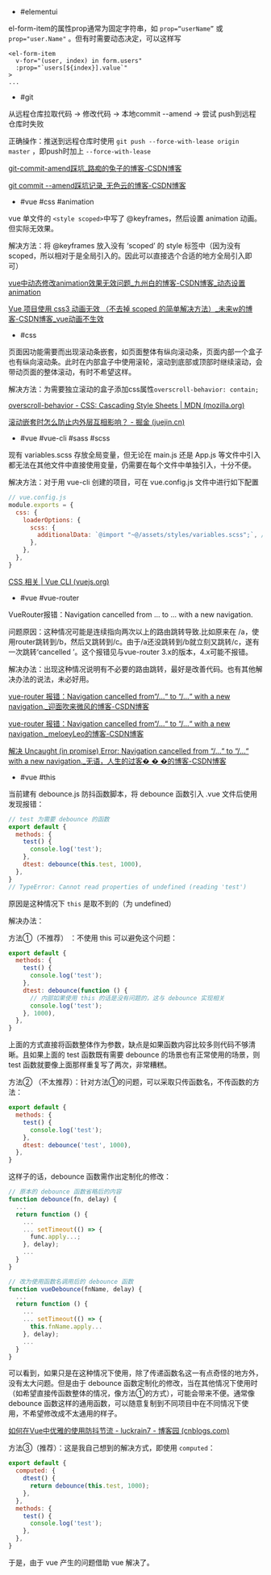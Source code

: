 * #elementui

el-form-item的属性prop通常为固定字符串，如 `prop=“userName”` 或 `prop="user.Name"` 。但有时需要动态决定，可以这样写

```
<el-form-item
  v-for="(user, index) in form.users"
  :prop="`users[${index}].value`"
>
...
```



* #git

从远程仓库拉取代码 -> 修改代码 -> 本地commit --amend -> 尝试 push到远程仓库时失败

正确操作：推送到远程仓库时使用 `git push --force-with-lease origin master`  ，即push时加上 `--force-with-lease` 

[git-commit-amend踩坑_路痴的兔子的博客-CSDN博客](https://blog.csdn.net/qq_37284607/article/details/118547987)

[git commit --amend踩坑记录_无色云的博客-CSDN博客](https://blog.csdn.net/weixin_38669561/article/details/103385514)



* #vue #css #animation 

vue 单文件的 `<style scoped>`中写了 @keyframes，然后设置 animation 动画。但实际无效果。

解决方法：将 @keyframes 放入没有 ‘scoped’ 的 style 标签中（因为没有scoped，所以相对于是全局引入的。因此可以直接选个合适的地方全局引入即可）

[ vue中动态修改animation效果无效问题_九州白的博客-CSDN博客_动态设置animation](https://blog.csdn.net/qq_38783557/article/details/124061163)

[Vue 项目使用 css3 动画无效 （不去掉 scoped 的简单解决方法）_未来w的博客-CSDN博客_vue动画不生效](https://blog.csdn.net/Farewell_w/article/details/114311594)



* #css

页面因功能需要而出现滚动条嵌套，如页面整体有纵向滚动条，页面内部一个盒子也有纵向滚动条。此时在内部盒子中使用滚轮，滚动到底部或顶部时继续滚动，会带动页面的整体滚动，有时不希望这样。

解决方法：为需要独立滚动的盒子添加css属性`overscroll-behavior: contain;`

[overscroll-behavior - CSS: Cascading Style Sheets | MDN (mozilla.org)](https://developer.mozilla.org/en-US/docs/Web/CSS/overscroll-behavior)

[滚动嵌套时怎么防止内外层互相影响？ - 掘金 (juejin.cn)](https://juejin.cn/post/7057884355691020301)



* #vue #vue-cli #sass #scss

现有 variables.scss 存放全局变量，但无论在 main.js 还是 App.js 等文件中引入都无法在其他文件中直接使用变量，仍需要在每个文件中单独引入，十分不便。

解决方法：对于用 vue-cli 创建的项目，可在 vue.config.js 文件中进行如下配置

```javascript
// vue.config.js
module.exports = {
  css: {
    loaderOptions: {
      scss: {
        additionalData: `@import "~@/assets/styles/variables.scss";`, //具体路径根据实际修改
      },
    },
  },
}
```

[CSS 相关 | Vue CLI (vuejs.org)](https://cli.vuejs.org/zh/guide/css.html#向预处理器-loader-传递选项)



* #vue #vue-router

VueRouter报错：Navigation cancelled from ... to ... with a new navigation.

问题原因：这种情况可能是连续指向两次以上的路由跳转导致.比如原来在 /a，使用router跳转到/b，然后又跳转到/c。由于/a还没跳转到/b就立刻又跳转/c，遂有一次跳转‘cancelled ’。这个报错见与vue-router 3.x的版本，4.x可能不报错。

解决办法：出现这种情况说明有不必要的路由跳转，最好是改善代码。也有其他解决办法的说法，未必好用。

[vue-router 报错：Navigation cancelled from“/...“ to “/...“ with a new navigation._迎面吹来微风的博客-CSDN博客](https://blog.csdn.net/qq_42185724/article/details/112219867)

[vue-router 报错：Navigation cancelled from“/...“ to “/...“ with a new navigation._meloeyLeo的博客-CSDN博客](https://blog.csdn.net/weixin_47084275/article/details/108205775)

[解决 Uncaught (in promise) Error: Navigation cancelled from “/...“ to “/...“ with a new navigation._无语，人生的过客� � �的博客-CSDN博客](https://blog.csdn.net/li22356/article/details/115766636)



* #vue #this

当前建有 debounce.js 防抖函数脚本，将 debounce 函数引入 .vue 文件后使用发现报错：

```javascript
// test 为需要 debounce 的函数
export default {
  methods: {
    test() {
      console.log('test');
    },
    dtest: debounce(this.test, 1000),
  },
}
// TypeError: Cannot read properties of undefined (reading 'test')
```

原因是这种情况下 `this` 是取不到的（为 undefined）

解决办法：

方法①（不推荐） ：不使用 this 可以避免这个问题：

```javascript
export default {
  methods: {
    test() {
      console.log('test');
    },
    dtest: debounce(function () {
      // 内部如果使用 this 的话是没有问题的，这与 debounce 实现相关
      console.log('test');
    }, 1000),
  },
}
```

上面的方式直接将函数整体作为参数，缺点是如果函数内容比较多则代码不够清晰。且如果上面的 test 函数既有需要 debounce 的场景也有正常使用的场景，则 test 函数就要像上面那样重复写了两次，非常糟糕。



方法② （不太推荐）：针对方法①的问题，可以采取只传函数名，不传函数的方法：

```javascript
export default {
  methods: {
    test() {
      console.log('test');
    },
    dtest: debounce('test', 1000),
  },
}
```

这样子的话，debounce 函数需作出定制化的修改：

```javascript
// 原本的 debounce 函数省略后的内容
function debounce(fn, delay) {
  ...
  return function () {
    ...
    ... setTimeout(() => {
      func.apply...;
    }, delay);
    ...
  }
}

// 改为使用函数名调用后的 debounce 函数
function vueDebounce(fnName, delay) {
  ...
  return function () {
    ...
    ... setTimeout(() => {
      this.fnName.apply...
    }, delay);
    ...
  }
}
```

可以看到，如果只是在这种情况下使用，除了传递函数名这一有点奇怪的地方外，没有太大问题。但是由于 debounce 函数定制化的修改，当在其他情况下使用时（如希望直接传函数整体的情况，像方法①的方式），可能会带来不便。通常像 debounce 函数这样的通用函数，可以随意复制到不同项目中在不同情况下使用，不希望修改成不太通用的样子。

[如何在Vue中优雅的使用防抖节流 - luckrain7 - 博客园 (cnblogs.com)](https://www.cnblogs.com/luckrain7/p/12670473.html)



方法③（推荐）：这是我自己想到的解决方式，即使用 `computed`：

```javascript
export default {
  computed: {
    dtest() {
      return debounce(this.test, 1000);
    },
  },
  methods: {
    test() {
      console.log('test');
    },
  },
}
```

于是，由于 vue 产生的问题借助 vue 解决了。
